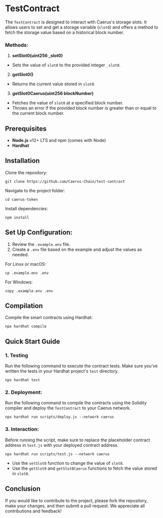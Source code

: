 # TestContract
The `TestContract` is designed to interact with Caerus's storage slots. It allows users to set and get a storage variable (`slot0`) and offers a method to fetch the storage value based on a historical block number.

### Methods:
1. **setSlot0(uint256 _slot0)**
- Sets the value of `slot0` to the provided integer `_slot0`.
2. **getSlot0()**
- Returns the current value stored in `slot0`.
3. **getSlot0Caerus(uint256 blockNumber)**
- Fetches the value of `slot0` at a specified block number.
- Throws an error if the provided block number is greater than or equal to the current block number.

## Prerequisites
- **Node.js** v12+ LTS and npm (comes with Node)
- **Hardhat**

## Installation
Clone the repository:
```
git clone https://github.com/Caerus-Chain/test-contract
```
Navigate to the project folder:
```
cd caerus-token
```
Install dependencies:
```
npm install
```

## Set Up Configuration:
1. Review the `.example.env` file.
2. Create a `.env` file based on the example and adjust the values as needed.

For Linux or macOS:
```
cp .example.env .env
```
For Windows:
```
copy .example.env .env
```

## Compilation
Compile the smart contracts using Hardhat:
```
npx hardhat compile
```

## Quick Start Guide
### 1. Testing
Run the following command to execute the contract tests. Make sure you've written the tests in your Hardhat project's `test` directory.
```
npx hardhat test
```

### 2. Deployment:
Run the following command to compile the contracts using the Solidity compiler and deploy the `TestContract` to your Caerus network.
```
npx hardhat run scripts/deploy.js --network caerus
```
 
### 3. Interaction:
Before running the script, make sure to replace the placeholder contract address in `test.js` with your deployed contract address.
```
npx hardhat run scripts/test.js --network caerus
```
- Use the `setSlot0` function to change the value of `slot0`.
- Use the `getSlot0` and `getSlot0Caerus` functions to fetch the value stored in `slot0`.

## Conclusion
If you would like to contribute to the project, please fork the repository, make your changes, and then submit a pull request. We appreciate all contributions and feedback!